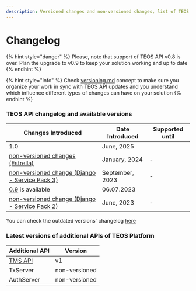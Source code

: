 ```yaml
---
description: Versioned changes and non-versioned changes, list of TEOS API versions
---
```


# Changelog

{% hint style="danger" %}
Please, note that support of TEOS API v0.8 is over. Plan the upgrade to v0.9 to keep your solution working and up to date
{% endhint %}

{% hint style="info" %}
Check [versioning.md](../using-the-teos-api/versioning.md "mention") concept to make sure you organize your work in sync with TEOS API updates and you understand which influence different types of changes can have on your solution
{% endhint %}

### TEOS API changelog and available versions <a href="#available-graph-api-versions" id="available-graph-api-versions"></a>

| Changes Introduced                                                                        | Date Introduced | Supported until |
| ----------------------------------------------------------------------------------------- | --------------- | --------------- |
| 1.0                                                                                       | June, 2025      |                 |
| [non-versioned changes (Estrella)](non-versioned-changes.md#december-2023)                | January, 2024   | -               |
| [non-versioned change (Django - Service Pack 3)](non-versioned-changes.md#september-2023) | September, 2023 | -               |
| [0.9](v0.9.md) is available                                                               | 06.07.2023      |                 |
| [non-versioned change (Django - Service Pack 2)](non-versioned-changes.md#june-2023)      | June, 2023      | -               |

You can check the outdated versions' changelog [here](v0.3.md)

### Latest versions of additional APIs of TEOS Platform

| Additional API                                                      | Version       |
| ------------------------------------------------------------------- | ------------- |
| [TMS API](../using-additional-apis-of-teos-platform/using-tms-api/) | v1            |
| TxServer                                                            | non-versioned |
| AuthServer                                                          | non-versioned |
